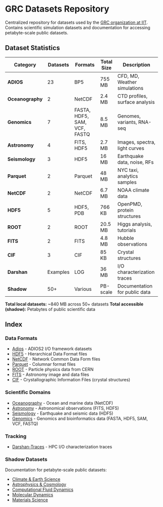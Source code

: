 # GRC Datasets Repository

Centralized repository for datasets used by the [GRC organization at IIT](https://grc.iit.edu/). Contains scientific simulation datasets and documentation for accessing petabyte-scale public datasets.

## Dataset Statistics

| Category | Datasets | Formats | Total Size | Description |
|----------|----------|---------|------------|-------------|
| **ADIOS** | 23 | BP5 | 755 MB | CFD, MD, Weather simulations |
| **Oceanography** | 2 | NetCDF | 2.4 MB | CTD profiles, surface analysis |
| **Genomics** | 7 | FASTA, HDF5, SAM, VCF, FASTQ | 8.5 MB | Genomes, variants, RNA-seq |
| **Astronomy** | 4 | FITS, HDF5 | 2.7 MB | Images, spectra, light curves |
| **Seismology** | 3 | HDF5 | 16 MB | Earthquake data, noise, RFs |
| **Parquet** | 2 | Parquet | 48 MB | NYC taxi, analytics samples |
| **NetCDF** | 2 | NetCDF | 6.7 MB | NOAA climate data |
| **HDF5** | 5 | HDF5, PDB | 766 KB | OpenPMD, protein structures |
| **ROOT** | 2 | ROOT | 20.5 MB | Higgs analysis, tutorials |
| **FITS** | 2 | FITS | 4.8 MB | Hubble observations |
| **CIF** | 3 | CIF | 85 KB | Crystal structures |
| **Darshan** | Examples | LOG | 36 MB | I/O characterization traces |
| **Shadow** | 50+ | Various | PB-scale | Documentation for public data |

**Total local datasets:** ~840 MB across 50+ datasets
**Total accessible (shadow):** Petabytes of public scientific data

## Index

### Data Formats
- [Adios](Adios/) - ADIOS2 I/O framework datasets
- [HDF5](HDF5/) - Hierarchical Data Format files
- [NetCDF](NetCDF/) - Network Common Data Form files
- [Parquet](Parquet/) - Columnar format files
- [ROOT](ROOT/) - Particle physics data from CERN
- [FITS](FITS/) - Astronomy image and data files
- [CIF](Crystallography/) - Crystallographic Information Files (crystal structures)

### Scientific Domains
- [Oceanography](Oceanography/) - Ocean and marine data (NetCDF)
- [Astronomy](Astronomy/) - Astronomical observations (FITS, HDF5)
- [Seismology](Seismology/) - Earthquake and seismic data (HDF5)
- [Genomics](Genomics/) - Genomics and bioinformatics data (FASTA, HDF5, SAM, VCF, FASTQ)

### Tracking
- [Darshan-Traces](Darshan-Traces/) - HPC I/O characterization traces

### Shadow Datasets
Documentation for petabyte-scale public datasets:
- [Climate & Earth Science](Shadow-Datasets/Climate-Earth-Science.md)
- [Astrophysics & Cosmology](Shadow-Datasets/Astrophysics-Cosmology.md)
- [Computational Fluid Dynamics](Shadow-Datasets/Computational-Fluid-Dynamics.md)
- [Molecular Dynamics](Shadow-Datasets/Molecular-Dynamics.md)
- [Materials Science](Shadow-Datasets/Materials-Science.md)
